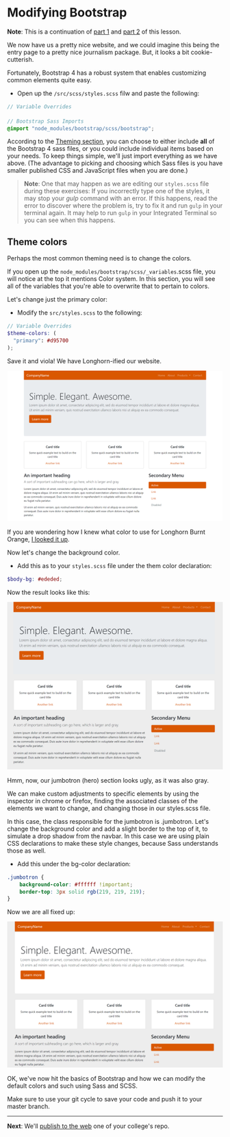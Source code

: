# Modifying Bootstrap

**Note**: This is a continuation of [part 1](bootstrap-class-01.md) and [part 2](bootstrap-class-02.md) of this lesson.

We now have us a pretty nice website, and we could imagine this being the entry page to a pretty nice journalism package. But, it looks a bit cookie-cutterish.

Fortunately, Bootstrap 4 has a robust system that enables customizing common elements quite easy.

- Open up the `/src/scss/styles.scss` filw and paste the following:

```scss
// Variable Overrides

// Bootstrap Sass Imports
@import "node_modules/bootstrap/scss/bootstrap";
```

According to the [Theming section](https://getbootstrap.com/docs/4.1/getting-started/theming/), you can choose to either include **all** of the Bootstrap 4 sass files, or you could include individual items based on your needs. To keep things simple, we'll just import everything as we have above. (The advantage to picking and choosing which Sass files is you have smaller published CSS and JavaScript files when you are done.)

> **Note**: One that may happen as we are editing our `styles.scss` file during these exercises: If you incorrectly type one of the styles, it may stop your _gulp_ command with an error. If this happens, read the error to discover where the problem is, try to fix it and run `gulp` in your terminal again. It may help to run `gulp` in your Integrated Terminal so you can see when this happens.

## Theme colors

Perhaps the most common theming need is to change the colors.

If you open up the `node_modules/bootstrap/scss/_variables`.scss file, you will notice at the top it mentions Color system. In this section, you will see all of the variables that you're able to overwrite that to pertain to colors.

Let's change just the primary color:

- Modify the `src/styles.scss` to the following:

```scss
// Variable Overrides 
$theme-colors: (
  "primary": #d95700
);
```

Save it and viola! We have Longhorn-ified our website.

![longhorn-theme](../images/bs-theme-change.png)

If you are wondering how I knew what color to use for Longhorn Burnt Orange, [I looked it up](https://brand.utexas.edu/identity/color/).

Now let's change the background color.

- Add this as to your `styles.scss` file under the them color declaration:

```scss
$body-bg: #ededed;
```

Now the result looks like this:

![bg-color](../images/bs-bg-color.png)

Hmm, now, our jumbotron (hero) section looks ugly, as it was also gray.  

We can make custom adjustments to specific elements by using the inspector in chrome or firefox, finding the associated classes of the elements we want to change, and changing those in our styles.scss file.

In this case, the class responsible for the jumbotron is .jumbotron. Let's change the background color and add a slight border to the top of it, to simulate a drop shadow from the navbar. In this case we are using plain CSS declarations to make these style changes, because Sass understands those as well.

- Add this under the bg-color declaration:

```scss
.jumbotron {
    background-color: #ffffff !important;
    border-top: 3px solid rgb(219, 219, 219);
}
```

Now we are all fixed up:

![jumbotron-fixed](../images/bs-jumbotron-fixed.png)

OK, we've now hit the basics of Bootstrap and how we can modify the default colors and such using Sass and SCSS.

Make sure to use your git cycle to save your code and push it to your master branch.

---

**Next**: We'll [publish to the web](bootstrap-class-04.md) one of your college's repo.